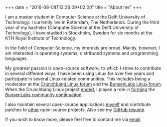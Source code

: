 +++
date = "2016-08-08T12:36:09+02:00"
title = "About me"
+++

I am a master student in Computer Science at the Delft University of Technology.
I currently live in Rotterdam, The Netherlands. During the third year of my
bachelor (Computer Science at the Delft University of Technology), I have
studied in Stockholm, Sweden for six months at the KTH Royal Institute of
Technology.

In the field of Computer Science, my interests are broad. Mainly, however, I am
interested in operating systems, distributed systems and programming languages.

My greatest passion is open-source software, to which I strive to contribute in
several different ways. I have been using Linux for over five years and
participate in several Linux-related communities. This includes being a
moderator at the [Crunchbang Linux
forum](http://crunchbang.org/forums/index.php) and the [BunsenLabs Linux
forum](https://forums.bunsenlabs.org/index.php). When the Crunchbang Linux
project [ended](http://crunchbang.org/forums/viewtopic.php?id=38916), I played a
role in [forming](http://crunchbang.org/forums/viewtopic.php?id=39049) the
[BunsenLabs community continuation](https://www.bunsenlabs.org/).

I also maintain several open-source applications [myself](/projects/) and
contribute patches to [other](/contributions/) open-source projects. Also see my
[GitHub resumé](https://resume.github.io/?Hjdskes).

If you wish to know more, please feel free to contact me via
[email](mailto:hjdskes@gmail.com).
